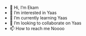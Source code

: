 - 👋 Hi, I’m Ekam
- 👀 I’m interested in Yaas
- 🌱 I’m currently learning Yaas
- 💞️ I’m looking to collaborate on Yaas
- 📫 How to reach me Noooo

<!---
Ekam1218/Ekam1218 is a ✨ special ✨ repository because its `README.md` (this file) appears on your GitHub profile.
You can click the Preview link to take a look at your changes.
--->
